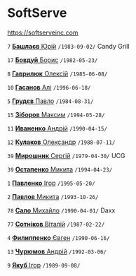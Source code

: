 # SoftServe

https://softserveinc.com

`7`  [**Башлаєв** Юрій](/players/bashlaev.yurii.19830902.jpg) `/1983-09-02/` Candy Grill

`17` [**Бовдуй** Борис](/players/bovdui.borys.19820523.jpg) `/1982-05-23/`

`8`  [**Гаврилюк** Олексій](/players/gavriluk.oleksii.19850608.jpg) `/1985-06-08/`

`10` [**Гасанов** Алі](/players/gasanov.ali.19960618.jpg) `/1996-06-18/`

`5`  [**Грудєв** Павло](/players/grudev.pavlo.19840831.jpg) `/1984-08-31/`

`15` [**Зіборов** Максим](/players/ziborov.maksim.19940528.jpg) `/1994-05-28/`

`11` [**Иваненко** Андрій](/players/ivanenko.andriy.19900415.JPG) `/1990-04-15/`

`12` [**Кулаков** Олександр](/players/kulakov.oleksandr.19880711.jpg) `/1988-07-11/`

`39` [**Мирошник** Сергій](/players/miroshnik.sergiy.19790430.jpg) `/1979-04-30/` UCG

`39` [**Остапенко** Микита](/players/ostapenko.mykyta.19940423.jpg) `/1994-04-23/`

`1`  [**Павленко** Ігор](/players/pavlenko.igor.19950520.jpg) `/1995-05-20/`

`2`  [**Павлов** Микита](/players/pavlov.mykyta.19931026.png) `/1993-10-26/`

`78` [**Сало** Михайло](/players/salo.mykhailo.19900401.jpg) `/1990-04-01/` Daxx 

`77` [**Сотніков** Віталій](/players/sotnikov.vitalii.19870222.jpg) `/1987-02-22/`

`4`  [**Филиппенко** Євген](/players/filippenko.yevgen.19900616.jpg) `/1990-06-16/`

`13` [**Чурюмов** Андрій](/players/churyumov.andrii.1992.03.06.jpg)  `/1992-03-06/`

`9`  [**Якуб** Ігор](/players/yakub.igor.19890908.jpg) `/1989-09-08/`

